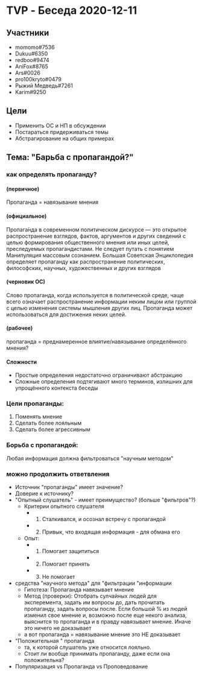 # TVP - Беседа 2020-12-11

## Участники

  - momomo#7536 
  - Dukuu#6350 
  - redboo#9474 
  - AniFox#8765 
  - Ars#0026 
  - pro100kryto#0479 
  - Рыжий Медведь#7261 
  - Karim#9250

## Цели

  - Применить ОС и НП в обсуждении
  - Постараться придерживаться темы
  - Абстрагирование на общих примерах

## Тема: "Барьба с пропагандой?"

### как определять пропаганду?

#### (первичное) 

Пропаганда = навязывание мнения

#### (официальное) 

Пропага́нда в современном политическом дискурсе — это открытое
распространение взглядов, фактов, аргументов и других сведений с целью
формирования общественного мнения или иных целей, преследуемых пропагандистами. Не следует путать с понятием Манипуляция массовым сознанием. Большая Советская Энциклопедия определяет пропаганду как распространение политических, философских, научных, художественных и других взглядов

#### (черновик ОС)

Слово пропаганда, когда используется в политической среде, чаще всего означает распространение информации неким лицом или группой с целью изменения системы мышления других лиц. Пропаганда может использоваться для достижения неких целей.

#### (рабочее)

пропаганда = преднамеренное влиятие/навязывание определённого мнения?

#### Сложности

- Простые определения недостаточно
ограничивают абстракцию
- Сложные определения подтягивают много
терминов, излишних для упрощённого
контекста беседы

### Цели пропаганды:

1. Поменять мнение
2. Сделать более лояльным
3. Сделать более агрессивным

### Борьба с пропагандой:

Любая информация должна фильтроваться &quot;научным методом&quot;

### можно продолжить ответвления
- Источник &quot;пропаганды&quot; имеет значение?
- Доверие к источнику?
- &quot;Опытный слушатель&quot; - имеет преимущество? (больше &quot;фильтров&quot;?)
    - Критерии опытного слушателя
        - 1. Сталкивался, и осознал встречу с пропагандой
        - 2. Привык, что входящая информация - для обмана его
    - Опыт:
        - 1. Помогает защититься
        - 2. Помогает принять
        - 3. Не помогает
- средства &quot;научного метода&quot; для &quot;фильтрации &quot;информации
    - Гипотеза: Пропаганда навязывает мнение
    - Метод (проверки): Отобрать сулчайных людей для эксперемента, задать им вопросы до, дать прочитать пропаганду, задать вопросы после. Если большой % из людей изменил свое мнение и, возможно после еще некого анализа, выяснится то пропаганда и в правду навязывает мнение. Иначе это ничего не доказывает
    - а вот пропаганда = навязывание мнение это НЕ доказывает
- &quot;Положительная &quot; пропаганда
    - та, к которой слушатель уже относится лояльно.
    - Стоит ли вообще принимать пропаганду, даже если она положительна?
- Популяризация vs Пропаганда vs Проповедование